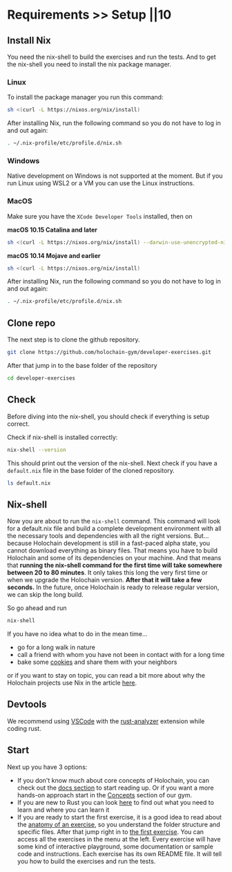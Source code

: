# Requirements >> Setup ||10

## Install Nix

You need the nix-shell to build the exercises and run the tests. And to get the nix-shell you need to install the nix package manager.

### Linux

To install the package manager you run this command:

```bash
sh <(curl -L https://nixos.org/nix/install)
```

After installing Nix, run the following command so you do not have to log in and out again:

```bash
. ~/.nix-profile/etc/profile.d/nix.sh
```

### Windows

Native development on Windows is not supported at the moment. But if you run Linux using WSL2 or a VM you can use the Linux instructions.

### MacOS

Make sure you have the `XCode Developer Tools` installed, then on  

**macOS 10.15 Catalina and later**  
```bash
sh <(curl -L https://nixos.org/nix/install) --darwin-use-unencrypted-nix-store-volume
```

**macOS 10.14 Mojave and earlier**  

```bash
sh <(curl -L https://nixos.org/nix/install)
```

After installing Nix, run the following command so you do not have to log in and out again:

```bash
. ~/.nix-profile/etc/profile.d/nix.sh
```


## Clone repo

The next step is to clone the github repository.

```bash
git clone https://github.com/holochain-gym/developer-exercises.git
```

After that jump in to the base folder of the repository

```bash
cd developer-exercises
```



## Check
Before diving into the nix-shell, you should check if everything is setup correct.

Check if nix-shell is installed correctly:

```bash
nix-shell --version
```
This should print out the version of the nix-shell.
Next check if you have a `default.nix` file in the base folder of the cloned repository.

```bash
ls default.nix
```

## Nix-shell

Now you are about to run the `nix-shell` command. This command will look for a default.nix file and build a complete development environment with all the necessary tools and dependencies with all the right versions.
But... because Holochain development is still in a fast-paced alpha state, you cannot download everything as binary files. That means you have to build Holochain and some of its dependencies on your machine. And that means that **running the nix-shell command for the first time will take somewhere between 20 to 80 minutes**.
It only takes this long the very first time or when we upgrade the Holochain version. **After that it will take a few seconds.** In the future, once Holochain is ready to release regular version, we can skip the long build.

So go ahead and run

```bash
nix-shell
```
If you have no idea what to do in the mean time...
- go for a long walk in nature
- call a friend with whom you have not been in contact with for a long time
- bake some [cookies](https://www.bbcgoodfood.com/recipes/basic-cookies) and share them with your neighbors

or if you want to stay on topic, you can read a bit more about why the Holochain projects use Nix in the article [here](https://developer.holochain.org/docs/install-advanced/#more-info-on-nix).

## Devtools

We recommend using [VSCode](https://code.visualstudio.com/) with the [rust-analyzer](https://rust-analyzer.github.io/) extension while coding rust.

## Start

Next up you have 3 options:
- If you don't know much about core concepts of Holochain, you can check out the [docs section](/developers/requirements/documentation/) to start reading up. Or if you want a more hands-on approach start in the [Concepts](/concepts/) section of our gym.
- If you are new to Rust you can look [here](/developers/requirements/rust/) to find out what you need to learn and where you can learn it
- If you are ready to start the first exercise, it is a good idea to read about the [anatomy of an exercise](/developers/requirements/anatomy/), so you understand the folder structure and specific files. After that jump right in to [the first exercise](/developers/basic/entries/). You can access all the exercises in the menu at the left. Every exercise will have some kind of interactive playground, some documentation or sample code and instructions. Each exercise has its own README file. It will tell you how to build the exercises and run the tests.

